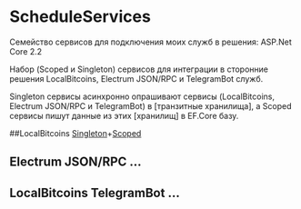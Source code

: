 # ScheduleServices
Семейство сервисов для подключения моих служб в решения: ASP.Net Core 2.2

Набор (Scoped и Singleton) сервисов для интеграции в сторонние решения LocalBitcoins, Electrum JSON/RPC и TelegramBot служб.

Singleton сервисы асинхронно опрашивают сервисы (LocalBitcoins, Electrum JSON/RPC и TelegramBot) в [транзитные хранилища], а Scoped сервисы пишут данные из этих [хранилищ] в EF.Core базу.

##LocalBitcoins [Singleton](https://github.com/badhitman/ScheduleServices/tree/master/Singleton)+[Scoped](https://github.com/badhitman/ScheduleServices/tree/master/Scoped)

## Electrum JSON/RPC ...

## LocalBitcoins TelegramBot ...